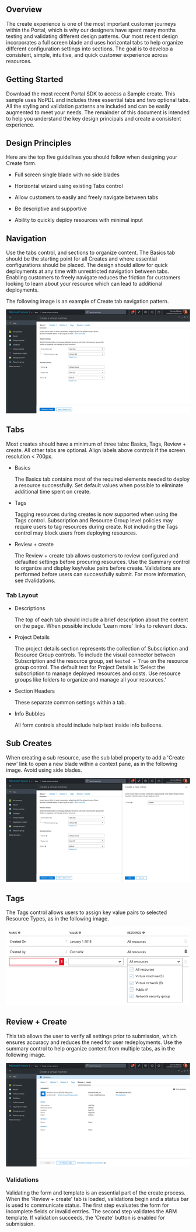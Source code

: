 
<a name="overview"></a>
## Overview

The create experience is one of the most important customer journeys within the Portal, which is why our designers  have spent many months testing and validating different design patterns.    Our most recent design incorporates a full screen blade and uses horizontal tabs to help organize different configuration settings into sections.  The goal is to develop a consistent, simple, intuitive, and quick customer experience across resources. 

<a name="getting-started"></a>
## Getting Started

Download the most recent Portal SDK to access a Sample create.   This sample uses NoPDL and includes three essential tabs and two optional tabs.  All the styling and validation patterns are included and can be easily augmented to meet your needs.  The remainder of this document is intended to help you understand the key design principals and create a consistent experience.

<a name="design-principles"></a>
## Design Principles

Here are the top five guidelines you should follow when designing your Create form.

* Full screen single blade with no side blades

* Horizontal wizard using existing Tabs control

* Allow customers to easily and freely navigate between tabs

* Be descriptive and supportive

* Ability to quickly deploy resources with minimal input

<a name="navigation"></a>
## Navigation

Use the tabs control, and sections to organize content.  The Basics tab should be the starting point for all Creates and where essential configurations should be placed.    The design should allow for quick deployments at any time with unrestricted navigation between tabs.  Enabling customers to freely navigate reduces the friction for customers looking to learn about your resource which can lead to additional deployments.  

The following image is an example of Create tab navigation pattern.

![alt-text](../media/top-extensions-create/createTabNavigation.png "Tab navigation pattern")

<a name="tabs"></a>
## Tabs

Most creates should have a minimum of three tabs: Basics, Tags, Review + create.  All other tabs are optional. Align labels above controls if the screen resolution < 700px.

* Basics

    The Basics tab contains most of the required elements needed to deploy a resource successfully.   Set default values when possible to eliminate additional time spent on create.
	
* Tags
    
    Tagging resources during creates is now supported when using the Tags control.  Subscription and Resource Group level policies may require users to tag resources during create.  Not including the Tags control may block users from deploying resources.
	
* Review + create

    The Review + create tab allows customers to review configured and defaulted settings before procuring resources.  Use the Summary control to organize and display key/value pairs before create.  Validations are performed before users can successfully submit.  For more information, see #validations. 

<a name="tabs-tab-layout"></a>
### Tab Layout

* Descriptions
    
    The top of each tab should include a brief description about the content on the page.  When possible  include 'Learn more' links to relevant docs.
	
* Project Details

    The project details section represents the collection of Subscription and Resource Group controls.  To include the visual connector between Subscription and the resource group, set `Nested = True` on the resource group control.  The default text for Project Details is 'Select the subscription to manage deployed resources and costs. Use resource groups like folders to organize and manage all your resources.'
	
* Section Headers

    These separate common settings within a tab.

* Info Bubbles

    All form controls should include help text inside info balloons.

<a name="sub-creates"></a>
## Sub Creates

When creating a sub resource, use the sub label property to add a 'Create new' link to open a new blade within a context pane, as in the following image.   Avoid using side blades.

![alt-text](../media/top-extensions-create/subCreate.png "Sub-create context pane")

<a name="tags"></a>
## Tags

The Tags control allows users to assign key value pairs to selected Resource Types, as in the following image.

![alt-text](../media/top-extensions-create/tags.png "Tags control")

<a name="review-create"></a>
## Review + Create

This tab allows the user to verify all settings prior to submission, which ensures accuracy and reduces the need for user redeployments.  Use the summary control to help organize content from multiple tabs, as in the following image.

![alt-text](../media/top-extensions-create/reviewCreate.png "Review + create tab")

<a name="review-create-validations"></a>
### Validations

Validating the form and template is an essential part of the create process.  When the 'Review + create' tab is loaded, validations begin and a status bar is used to communicate status.  The first step evaluates the form for incomplete fields or invalid entries.  The second step validates the ARM template.   If validation succeeds, the 'Create' button is enabled for submission.

